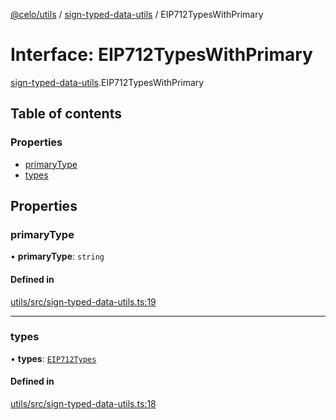 [@celo/utils](../README.md) / [sign-typed-data-utils](../modules/sign_typed_data_utils.md) / EIP712TypesWithPrimary

# Interface: EIP712TypesWithPrimary

[sign-typed-data-utils](../modules/sign_typed_data_utils.md).EIP712TypesWithPrimary

## Table of contents

### Properties

- [primaryType](sign_typed_data_utils.EIP712TypesWithPrimary.md#primarytype)
- [types](sign_typed_data_utils.EIP712TypesWithPrimary.md#types)

## Properties

### primaryType

• **primaryType**: `string`

#### Defined in

[utils/src/sign-typed-data-utils.ts:19](https://github.com/celo-org/developer-tooling/blob/master/packages/sdk/utils/src/sign-typed-data-utils.ts#L19)

___

### types

• **types**: [`EIP712Types`](sign_typed_data_utils.EIP712Types.md)

#### Defined in

[utils/src/sign-typed-data-utils.ts:18](https://github.com/celo-org/developer-tooling/blob/master/packages/sdk/utils/src/sign-typed-data-utils.ts#L18)
